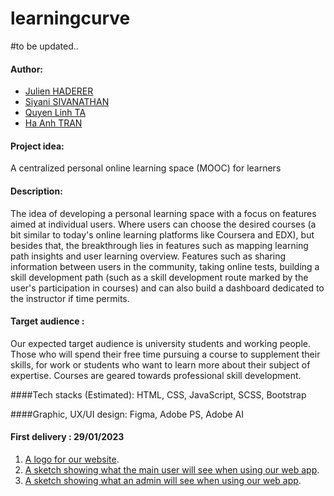 # learningcurve 
#to be updated..

#### Author:

* [Julien HADERER](#)
* [Siyani SIVANATHAN](#)
* [Quyen Linh TA](#)
* [Ha Anh TRAN](#)


#### Project idea:
A centralized personal online learning space (MOOC) for learners

#### Description:
The idea of developing a personal learning space with a focus on features aimed at individual users. Where users can choose the desired courses (a bit similar to today's online learning platforms like Coursera and EDX), but besides that, the breakthrough lies in features such as mapping learning path insights and user learning overview. 
Features such as sharing information between users in the community, taking online tests, building a skill development path (such as a skill development route marked by the user's participation in courses) and can also build a dashboard dedicated to the instructor if time permits.

#### Target audience : 
Our expected target audience is university students and working people. Those who will spend their free time pursuing a course to supplement their skills, for work or students who want to learn more about their subject of expertise. Courses are geared towards professional skill development.

####Tech stacks (Estimated):
HTML, CSS, JavaScript, SCSS, Bootstrap

####Graphic, UX/UI design:
Figma, Adobe PS, Adobe AI

#### First delivery : 29/01/2023
1. [A logo for our website](https://github.com/haanh0811/learning_curve/tree/main/logo).
2. [A sketch showing what the main user will see when using our web app](https://github.com/haanh0811/learning_curve/blob/main/user.svg).
3. [A sketch showing what an admin will see when using our web app](https://github.com/haanh0811/learning_curve/blob/main/admin.svg).
